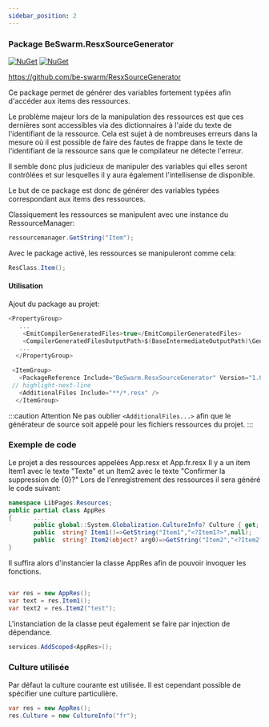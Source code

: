```yaml
---
sidebar_position: 2
---
```


### Package BeSwarm.ResxSourceGenerator

[![NuGet](https://img.shields.io/nuget/v/BeSwarm.ResxSourceGenerator.svg)](https://www.nuget.org/packages/BeSwarm.ResxSourceGenerator/)
[![NuGet](https://img.shields.io/nuget/dt/BeSwarm.ResxSourceGenerator.svg)](https://www.nuget.org/packages/BeSwarm.ResxSourceGenerator/)


https://github.com/be-swarm/ResxSourceGenerator

Ce package permet de générer des variables fortement typées afin d'accéder aux items des ressources.

Le problème majeur lors de la manipulation des ressources est que ces dernières sont accessibles via des dictionnaires à l'aide du texte de l'identifiant 
de la ressource.
Cela est sujet à de nombreuses erreurs dans la mesure où il est possible de faire des fautes de frappe dans le texte de l'identifiant de la ressource
sans que le compilateur ne détecte l'erreur.

Il semble donc plus judicieux de manipuler des variables qui elles seront contrôlées et sur lesquelles il y aura également l'intellisense de disponible.

Le but de ce package est donc de générer des variables typées correspondant aux items des ressources.

Classiquement les ressources se manipulent avec une instance du RessourceManager:

```csharp 
ressourcemanager.GetString("Item");
```
Avec le package activé, les ressources se manipuleront comme cela:
```csharp showLineNumbers
ResClass.Item();
```


#### Utilisation
Ajout du package au projet:

```csharp showLineNumbers
<PropertyGroup>
   ...
    <EmitCompilerGeneratedFiles>true</EmitCompilerGeneratedFiles>
    <CompilerGeneratedFilesOutputPath>$(BaseIntermediateOutputPath)\GeneratedFiles</CompilerGeneratedFilesOutputPath>
   ...
  </PropertyGroup>

 <ItemGroup>
   <PackageReference Include="BeSwarm.ResxSourceGenerator" Version="1.0.0" /> 
 // highlight-next-line
   <AdditionalFiles Include="**/*.resx" />
  </ItemGroup>
```
:::caution Attention
Ne pas oublier `<AdditionalFiles...>` afin que le générateur de source soit appelé pour les fichiers ressources du projet.
:::


### Exemple de code
Le projet a des ressources appelées App.resx et App.fr.resx
Il y a un item Item1 avec le texte "Texte"
et un Item2 avec le texte "Confirmer la suppression de {0}?"
Lors de l'enregistrement des ressources il sera généré le code suivant:

```csharp showLineNumbers
namespace LibPages.Resources;
public partial class AppRes
{      ....
       public global::System.Globalization.CultureInfo? Culture { get; set; }
       public  string? Item1()=>GetString("Item1","<?Item1?>",null);
       public  string? Item2(object? arg0)=>GetString("Item2","<?Item2?>",arg0);
}
```
Il suffira alors d'instancier la classe AppRes afin de pouvoir invoquer les fonctions.
```csharp showLineNumbers

var res = new AppRes();
var text = res.Item1();
var text2 = res.Item2("test");
```
L'instanciation de la classe peut également se faire par injection de dépendance.
```csharp showLineNumbers
services.AddScoped<AppRes>();
```
### Culture utilisée
Par défaut la culture courante est utilisée.
Il est cependant possible de spécifier une culture particulière.
```csharp 
var res = new AppRes();
res.Culture = new CultureInfo("fr");
```


